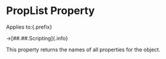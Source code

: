 # PropList Property

Applies to:{.prefix}

→[##.##.Scripting]{.info}

This property returns the names of all properties for the object.

